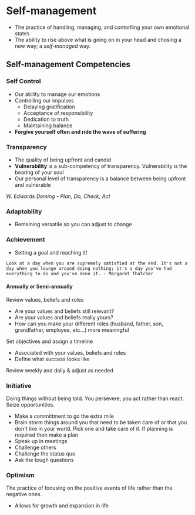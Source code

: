 # Self-management
- The practice of handling, managing, and contorlling your own emotional states
- The ability to rise above what is going on in your head and chosing a new way; a <em class='green'>self-managed</em> way.
## Self-management Competencies
### Self Control
- Our ability to manage our emotions
- Controlling our impulses
  - Delaying gratification
  - Acceptance of responsibility
  - Dedication to truth
  - Maintaining balance  
- <strong class='darkorange'>Forgive yourself often and ride the wave of suffering</strong>
### Transparency
- The quality of being upfront and candid
- <strong class='green'>Vulnerability</strong> is a sub-competency of transparency.  Vulnerability is the bearing of your soul
- Our personal level of transparency is a balance between being upfront and vulnerable

<em class='blue'>W. Edwards Deming - Plan, Do, Check, Act</em>

### Adaptability
- Remaining versatile so you can adjust to change

### Achievement
- Setting a goal and reaching it!
```
Look at a day when you are supremely satisfied at the end. It's not a day when you lounge around doing nothing; it's a day you've had everything to do and you've done it. - Margaret Thatcher
```

#### Annually or Semi-annually
Review values, beliefs and roles
- Are your values and beliefs still relevant?
- Are your values and beliefs really yours?
- How can you make your different roles (husband, father, son, grandfather, employee, etc...) more meaningful

Set objectives and assign a timeline
- Associated with your values, beliefs and roles
- Define what success looks like

Review weekly and daily & adjust as needed

### Initiative
Doing things without being told.  You persevere; you act rather than react.  Seize opportunities.
- Make a committment to go the extra mile
- Brain storm things around you that need to be taken care of or that you don't like in your world.  Pick one and take care of it.  If planning is required then make a plan
- Speak up in meetings
- Challenge others
- Challenge the status quo
- Ask the tough questions

### Optimism
The practice of focusing on the positive events of life rather than the negative ones.
- Allows for growth and expansion in life
 

